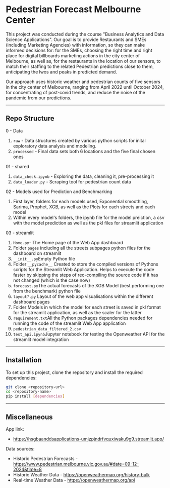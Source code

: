 # Pedestrian Forecast Melbourne Center

This project was conducted during the course "Business Analytics and Data Science Applications". 
Our goal is to provide Restaurants and SMEs (including Marketing Agencies) with information, so they can make informed decisions for: for the SMEs, choosing the right time and right place for digital billboards marketing actions in the city center of Melbourne, as well as, for the restaurants in the location of our sensors, to match their staffing to the related Pedestrian predictions close to them, anticipating the lwos and peaks in predicted demand.

Our approach uses historic weather and pedestrian counts of five sensors in the city center of Melbourne, ranging from April 2022 until October 2024, for concentrating of post-covid trends, and reduce the noise of the pandemic from our predictions. 

---

## Repo Structure

0 - Data
  1.  `raw` - Data structures created by various python scripts for inital exploratory data analysis and modeling.
  2.  `processed` - Final data sets both 6 locations and the five final chosen ones

01 - shared
  1.  `data_check.ipynb` - Exploring the data, cleaning it, pre-processing it
  2.  `data_loader.py` - Scraping tool for pedestrian count data

02 - Models used for Prediction and Benchmarking
  1. First layer, folders for each models used, Exponential smoothing, Sarima, Prophet, XGB, as well as the Plots for each streets and each model
  2. Within every model's folders, the ipynb file for the model preiction, a csv with the model prediction as well as the pkl files for streamlit application

03 - streamlit
  1. `Home.py`- The Home page of the Web App dashboard
  2. Folder `pages` including all the streets subpages python files for the dashboard on streamlit
  3. `__init__.py`Empty Python file
  4. Folder `__pycache__` Created to store the compiled versions of Pythons scripts for the Streamlit Web Application. Helps to execute the code faster by skipping the steps of rec-compiling the source code if it has not changed (which is the case now)
  5. `forecast.py`The actual forecasts of the XGB Model (best performing one from the benchmark) python file
  6. `layout?.py` Layout of the web app visualisations within the different dashboard pages
  7. Folder Models in which the model for each street is saved in pkl format for the streamlit application, as well as the scaler for the latter
  8. `requirement.txt`All the Python packages dependencies needed for running the code of the streamlit Web App application 
  9. `pedestrian_data_filtered_2.csv`
  10. `test_api.ipynb`Jupyter notebook for testing the Openweather API for the streamlit model integration

---

## Installation
To set up this project, clone the repository and install the required dependencies:
```bash
git clone <repository-url>
cd <repository-name>
pip install [dependencies]
```

---

## Miscellaneous 

App link:
- https://hsgbaanddsapplications-umjzpjndrfvquxiwaku9g9.streamlit.app/

Data sources:
- Historic Pedestrian Forecasts - https://www.pedestrian.melbourne.vic.gov.au/#date=09-12-2024&time=8
- Historic Weather Data - https://openweathermap.org/history-bulk
- Real-time Weather Data - https://openweathermap.org/api

